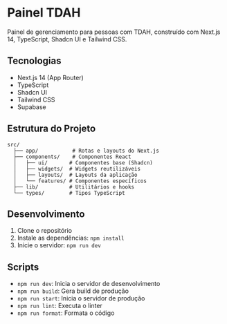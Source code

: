 # Painel TDAH

Painel de gerenciamento para pessoas com TDAH, construído com Next.js 14, TypeScript, Shadcn UI e Tailwind CSS.

## Tecnologias

- Next.js 14 (App Router)
- TypeScript
- Shadcn UI
- Tailwind CSS
- Supabase

## Estrutura do Projeto

```
src/
  ├── app/           # Rotas e layouts do Next.js
  ├── components/    # Componentes React
  │   ├── ui/       # Componentes base (Shadcn)
  │   ├── widgets/  # Widgets reutilizáveis
  │   ├── layouts/  # Layouts da aplicação
  │   └── features/ # Componentes específicos
  ├── lib/          # Utilitários e hooks
  └── types/        # Tipos TypeScript
```

## Desenvolvimento

1. Clone o repositório
2. Instale as dependências: `npm install`
3. Inicie o servidor: `npm run dev`

## Scripts

- `npm run dev`: Inicia o servidor de desenvolvimento
- `npm run build`: Gera build de produção
- `npm run start`: Inicia o servidor de produção
- `npm run lint`: Executa o linter
- `npm run format`: Formata o código
